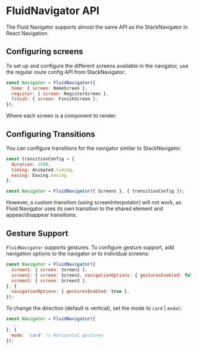 # FluidNavigator API
The Fluid Navigator supports almost the same API as the StackNavigator in React Navigation.

## Configuring screens
To set up and configure the different screens available in the navigator, use the regular route config API from StackNavigator:

```javascript
const Navigator = FluidNavigator({
  home: { screen: HomeScreen },
  register: { screen: RegisterScreen },
  finish: { screen: FinishScreen },
});
```

Where each screen is a component to render.

## Configuring Transitions
You can configure transitions for the navigator similar to StackNavigator.

```javascript
const transitionConfig = {
  duration: 1500,
  timing: Animated.timing,
  easing: Easing.easing
};

const Navigator = FluidNavigator({ Screens }, { transitionConfig });
```

However, a custom transition (using screenInterpolator) will not work, as Fluid Navigator uses its own transition to the shared element and appear/disappear transitions.



## Gesture Support
`FluidNavigator` supports gestures. To configure gesture support, add navigation options to the navigator or to individual screens:

```javascript
const Navigator = FluidNavigator({
  screen1: { screen: Screen1 },
  screen2: { screen: Screen2, navigationOptions: { gesturesEnabled: false } },
  screen3: { screen: Screen3 },
}, {
  navigationOptions: { gesturesEnabled: true },
});
```

To change the direction (default is vertical), set the mode to `card` | `modal`:

```javascript
const Navigator = FluidNavigator({
  ...
}, {
  mode: 'card' // Horizontal gestures
});
```